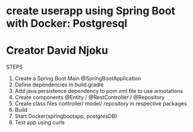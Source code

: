 #  create userapp using Spring Boot with Docker: Postgresql
# Creator  David Njoku
STEPS
1. Create a Spring Boot Main @SpringBootApplication
2. Define dependencies in build.gradle
3. Add java.persistence dependency to pom.xml file to use annotations
4. Create components @Entity / @RestController / @Repository
5. Create class files controller/ model/ repository in respective packages
6. Build
7. Start Docker(springbootapp, postgresDB)
8. Test app using curls
